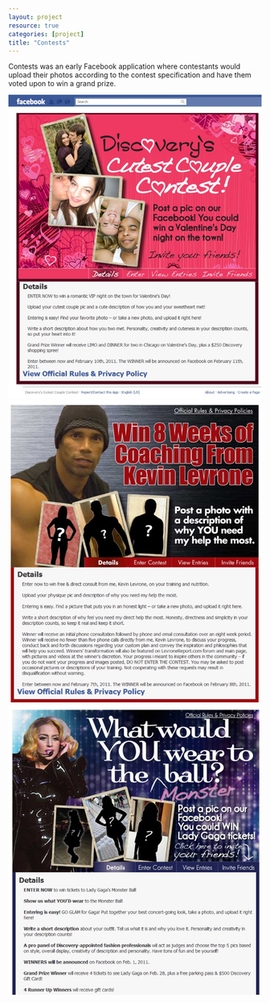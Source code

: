 ```yaml
---
layout: project
resource: true
categories: [project]
title: "Contests"
---
```


Contests was an early Facebook application where contestants would upload their photos
according to the contest specification and have them voted upon to win a grand prize.

![screenshot](01.jpg)
![screenshot](02.jpg)
![screenshot](03.jpg)